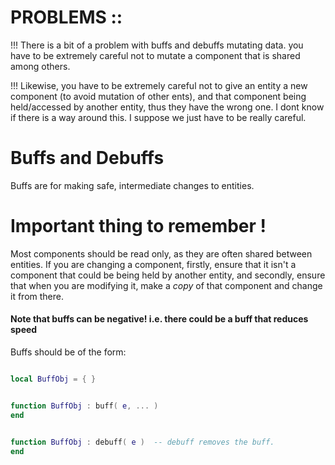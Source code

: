 


# PROBLEMS ::

!!! There is a bit of a problem with buffs and debuffs mutating data.
you have to be extremely careful not to mutate a component that is
shared among others.

!!! Likewise, you have to be extremely careful not to give an entity a new
component (to avoid mutation of other ents), and that component being
held/accessed by another entity, thus they have the wrong one.
I dont know if there is a way around this. I suppose we just have to be really careful.





# Buffs and Debuffs
Buffs are for making safe, intermediate changes to entities.


# Important thing to remember !
Most components should be read only, as they are often shared between
entities. 
If you are changing a component, firstly, ensure that it isn't a component
that could be being held by another entity, and secondly, ensure that when
you are modifying it, make a *copy* of that component and change it from there.

#### Note that buffs can be negative! i.e. there could be a buff that reduces speed

Buffs should be of the form:

```lua

local BuffObj = { }


function BuffObj : buff( e, ... )
end


function BuffObj : debuff( e )  -- debuff removes the buff.
end



```

